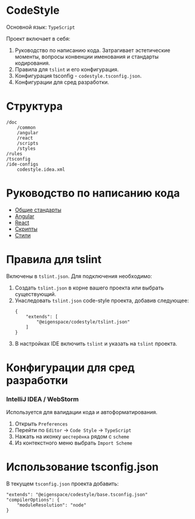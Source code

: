 # CodeStyle

Основной язык: `TypeScript`

Проект включает в себя:
1. Руководство по написанию кода. Затрагивает эстетические моменты, вопросы конвенции именования и 
стандарты кодирования.
2. Правила для `tslint` и его конфигурация.
3. Конфигурация tsconfig - `codestyle.tsconfig.json`.
4. Конфигурации для сред разработки.

# Структура

```
/doc 
    /common
    /angular
    /react
    /scripts
    /styles 
/rules
/tsconfig
/ide-configs
    codestyle.idea.xml
```   

# Руководство по написанию кода

* [Общие стандарты](./doc/common/README.md)
* [Angular](./doc/angular/README.md)
* [React](./doc/react/README.md)
* [Скрипты](./doc/scripts/README.md)
* [Стили](./doc/styles/README.md)

# Правила для tslint

Включены в `tslint.json`. Для подключения необходимо:
1. Создать `tslint.json` в корне вашего проекта или выбрать существующий.
2. Унаследовать `tslint.json` code-style проекта, добавив следующее:
    ```
    {
        "extends": [
            "@eigenspace/codestyle/tslint.json"
        ]
    }
    ```
3. В настройках IDE включить `tslint` и указать на `tslint` проекта.    
    
# Конфигурации для сред разработки

### IntelliJ IDEA / WebStorm

Используется для валидации кода и автоформатирования.
1. Открыть `Preferences`
2. Перейти по `Editor` -> `Code Style` -> `TypeScript`
3. Нажать на иконку `шестерёнка` рядом с `scheme`
4. Из контекстного меню выбрать `Import Scheme`

# Использование tsconfig.json

В текущем `tsconfig.json` проекта добавить:
```
"extends": "@eigenspace/codestyle/base.tsconfig.json"
"compilerOptions": {
    "moduleResolution": "node"
}
```